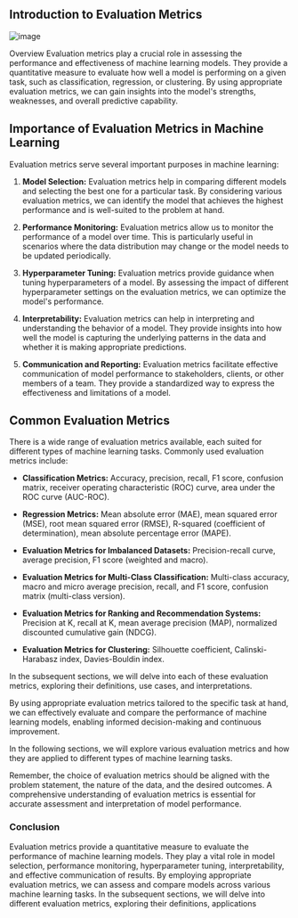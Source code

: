 ## Introduction to Evaluation Metrics
![image](https://github.com/fatihilhan42/Data_Science_Journey/assets/63750425/7c798b62-e745-479b-87a4-5817be417101)

Overview
Evaluation metrics play a crucial role in assessing the performance and effectiveness of machine learning models. They provide a quantitative measure to evaluate how well a model is performing on a given task, such as classification, regression, or clustering. By using appropriate evaluation metrics, we can gain insights into the model's strengths, weaknesses, and overall predictive capability.

## Importance of Evaluation Metrics in Machine Learning
Evaluation metrics serve several important purposes in machine learning:

1. **Model Selection:** Evaluation metrics help in comparing different models and selecting the best one for a particular task. By considering various evaluation metrics, we can identify the model that achieves the highest performance and is well-suited to the problem at hand.

2. **Performance Monitoring:** Evaluation metrics allow us to monitor the performance of a model over time. This is particularly useful in scenarios where the data distribution may change or the model needs to be updated periodically.

3. **Hyperparameter Tuning:** Evaluation metrics provide guidance when tuning hyperparameters of a model. By assessing the impact of different hyperparameter settings on the evaluation metrics, we can optimize the model's performance.

4. **Interpretability:** Evaluation metrics can help in interpreting and understanding the behavior of a model. They provide insights into how well the model is capturing the underlying patterns in the data and whether it is making appropriate predictions.

5. **Communication and Reporting:** Evaluation metrics facilitate effective communication of model performance to stakeholders, clients, or other members of a team. They provide a standardized way to express the effectiveness and limitations of a model.

## Common Evaluation Metrics
There is a wide range of evaluation metrics available, each suited for different types of machine learning tasks. Commonly used evaluation metrics include:

- **Classification Metrics:** Accuracy, precision, recall, F1 score, confusion matrix, receiver operating characteristic (ROC) curve, area under the ROC curve (AUC-ROC).

- **Regression Metrics:** Mean absolute error (MAE), mean squared error (MSE), root mean squared error (RMSE), R-squared (coefficient of determination), mean absolute percentage error (MAPE).

- **Evaluation Metrics for Imbalanced Datasets:** Precision-recall curve, average precision, F1 score (weighted and macro).

- **Evaluation Metrics for Multi-Class Classification:** Multi-class accuracy, macro and micro average precision, recall, and F1 score, confusion matrix (multi-class version).

- **Evaluation Metrics for Ranking and Recommendation Systems:** Precision at K, recall at K, mean average precision (MAP), normalized discounted cumulative gain (NDCG).

- **Evaluation Metrics for Clustering:** Silhouette coefficient, Calinski-Harabasz index, Davies-Bouldin index.

In the subsequent sections, we will delve into each of these evaluation metrics, exploring their definitions, use cases, and interpretations.

By using appropriate evaluation metrics tailored to the specific task at hand, we can effectively evaluate and compare the performance of machine learning models, enabling informed decision-making and continuous improvement.

In the following sections, we will explore various evaluation metrics and how they are applied to different types of machine learning tasks.

Remember, the choice of evaluation metrics should be aligned with the problem statement, the nature of the data, and the desired outcomes. A comprehensive understanding of evaluation metrics is essential for accurate assessment and interpretation of model performance.

### Conclusion
Evaluation metrics provide a quantitative measure to evaluate the performance of machine learning models. They play a vital role in model selection, performance monitoring, hyperparameter tuning, interpretability, and effective communication of results. By employing appropriate evaluation metrics, we can assess and compare models across various machine learning tasks. In the subsequent sections, we will delve into different evaluation metrics, exploring their definitions, applications
